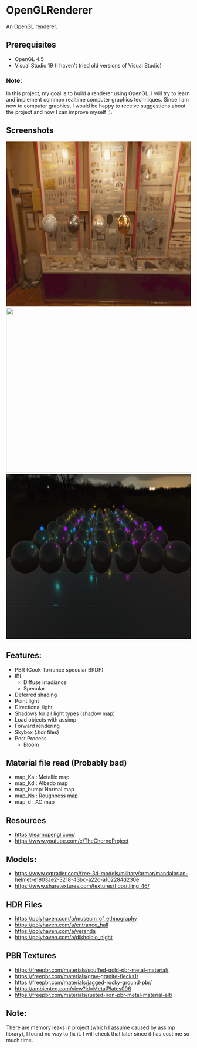 # OpenGLRenderer
An OpenGL renderer.

## Prerequisites
- OpenGL 4.5
- Visual Studio 19 (I haven't tried old versions of Visual Studio)

### Note:
In this project, my goal is to build a renderer using OpenGL. I will try to learn and implement common realtime computer graphics techniques.
Since I am new to computer graphics, I would be happy to receive suggestions about the project and how I can improve myself :).

## Screenshots
<img src="./Outputs/pbr1.gif" width="800" height="450" />  
<img src="./Outputs/pbr2.gif" width="800" height="450" />  
<img src="./Outputs/ds3.png" width="800" height="450" />  

## Features:
- PBR (Cook-Torrance specular BRDF)
- IBL
	- Diffuse irradiance
	- Specular
- Deferred shading
- Point light
- Directional light
- Shadows for all light types (shadow map)
- Load objects with assimp
- Forward rendering
- Skybox (.hdr files)
- Post Process
	- Bloom

## Material file read (Probably bad)
- map_Ka	: Metallic map
- map_Kd	: Albedo map
- map_bump: Normal map
- map_Ns 	: Roughness map
- map_d 	: AO map

## Resources
- https://learnopengl.com/
- https://www.youtube.com/c/TheChernoProject
## Models:
- https://www.cgtrader.com/free-3d-models/military/armor/mandalorian-helmet-e1903ae2-3218-43bc-a22c-a102284d230e
- https://www.sharetextures.com/textures/floor/tiling_46/
## HDR Files
- https://polyhaven.com/a/museum_of_ethnography
- https://polyhaven.com/a/entrance_hall
- https://polyhaven.com/a/veranda
- https://polyhaven.com/a/dikhololo_night
## PBR Textures
- https://freepbr.com/materials/scuffed-gold-pbr-metal-material/
- https://freepbr.com/materials/gray-granite-flecks1/
- https://freepbr.com/materials/jagged-rocky-ground-pbr/
- https://ambientcg.com/view?id=MetalPlates006
- https://freepbr.com/materials/rusted-iron-pbr-metal-material-alt/

## Note:
There are memory leaks in project (which I assume caused by assimp library), I found no way to fix it. I will check that later since it has cost me so much time.
